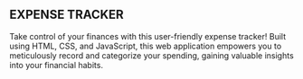 <h2>EXPENSE TRACKER</h2>
<p>Take control of your finances with this user-friendly expense tracker! Built using HTML, CSS, and JavaScript, this web application empowers you to meticulously record and categorize your spending, gaining valuable insights into your financial habits.</p>
